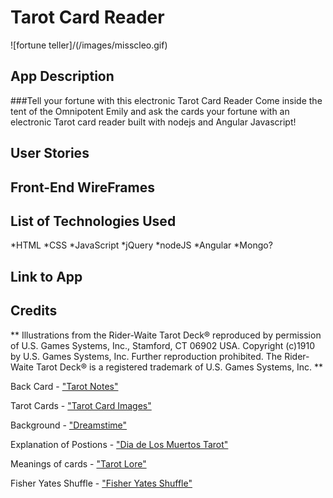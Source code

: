 # Tarot Card Reader

![fortune teller]/(/images/misscleo.gif)

## App Description
###Tell your fortune with this electronic Tarot Card Reader
 Come inside the tent of the Omnipotent Emily and ask the cards your fortune with an electronic Tarot card reader built with nodejs and Angular Javascript!


## User Stories 

## Front-End WireFrames



## List of Technologies Used

*HTML
*CSS
*JavaScript
*jQuery 
*nodeJS
*Angular
*Mongo?


## Link to App

## Credits

** Illustrations from the Rider-Waite Tarot Deck® reproduced by permission of U.S. Games Systems, Inc., Stamford, CT 06902 USA. Copyright (c)1910 by U.S. Games Systems, Inc. Further reproduction prohibited. The Rider-Waite Tarot Deck® is a registered trademark of U.S. Games Systems, Inc. **

Back Card - ["Tarot Notes"](http://tarotnotes-majorandminor.blogspot.com/2011/03/review-by-zanna-tarot-of-pagan-cats.html)

Tarot Cards - ["Tarot Card Images"](http://blog.goo.ne.jp/valet_de_coupe/e/cb9361a10db2c819ee498cf250f66813)

Background - ["Dreamstime"](http://www.dreamstime.com/stock-illustration-fortune-teller-seamless-pattern-fun-colorful-themed-tarot-cards-palmistry-moons-stars-gypsy-tellers-crystal-image46429452)

Explanation of Postions - ["Dia de Los Muertos Tarot"](http://www.diadelosmuertostarot.com/spreads/html/horseshoe.html)

Meanings of cards - ["Tarot Lore"](http://www.tarotlore.com/tarot-cards/)

Fisher Yates Shuffle - ["Fisher Yates Shuffle"](http://stackoverflow.com/questions/2450954/how-to-randomize-shuffle-a-javascript-array)

